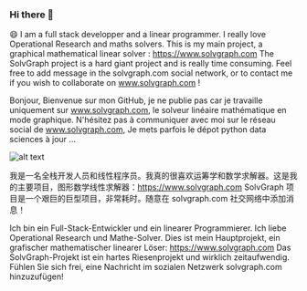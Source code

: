### Hi there 👋

😄  I am a full stack developper and a linear programmer.
I really love Operational Research and maths solvers.
This is my main project, a graphical mathematical linear solver :
https://www.solvgraph.com
The SolvGraph project is a hard giant project and is really time consuming.
Feel free to add message in the solvgraph.com social network, or to contact me if you wish to collaborate on www.solvgraph.com !

Bonjour, Bienvenue sur mon GitHub, je ne publie pas car je travaille uniquement sur www.solvgraph.com,
le solveur linéaire mathématique en mode graphique. N'hésitez pas à communiquer avec moi sur le réseau social de www.solvgraph.com,
Je mets parfois le dépot python data sciences à jour ...


![alt text](http://www.solvgraph.com/static/img/output-onlinepngtools.213abb5a.png)

我是一名全栈开发人员和线性程序员。我真的很喜欢运筹学和数学求解器。这是我的主要项目，图形数学线性求解器：https://www.solvgraph.com SolvGraph 项目是一个艰巨的巨型项目，非常耗时。随意在 solvgraph.com 社交网络中添加消息！

Ich bin ein Full-Stack-Entwickler und ein linearer Programmierer. Ich liebe Operational Research und Mathe-Solver. Dies ist mein Hauptprojekt, ein grafischer mathematischer linearer Löser: https://www.solvgraph.com Das SolvGraph-Projekt ist ein hartes Riesenprojekt und wirklich zeitaufwendig. Fühlen Sie sich frei, eine Nachricht im sozialen Netzwerk solvgraph.com hinzuzufügen!
